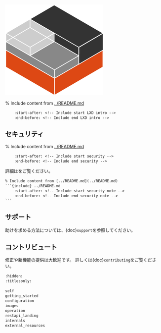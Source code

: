 [![LXD](../doc/_static/download/containers.png)](https://linuxcontainers.org/lxd)

% Include content from [../README.md](../README.md)
```{include} ../README.md
    :start-after: <!-- Include start LXD intro -->
    :end-before: <!-- Include end LXD intro -->
```

## セキュリティ

% Include content from [../README.md](../README.md)
```{include} ../README.md
    :start-after: <!-- Include start security -->
    :end-before: <!-- Include end security -->
```

詳細は[](security.md)をご覧ください。

````{important}
% Include content from [../README.md](../README.md)
```{include} ../README.md
    :start-after: <!-- Include start security note -->
    :end-before: <!-- Include end security note -->
```
````

## サポート

助けを求める方法については、{doc}`support`を参照してください。

## コントリビュート

修正や新機能の提供は大歓迎です。
詳しくは{doc}`contributing`をご覧ください。


```{toctree}
:hidden:
:titlesonly:

self
getting_started
configuration
images
operation
restapi_landing
internals
external_resources
```
